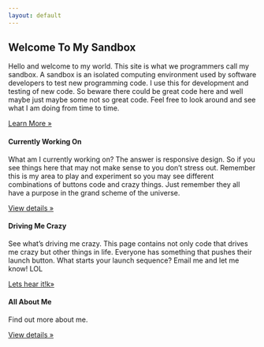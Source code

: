 ```yaml
---
layout: default
---
```

<!-- Main hero unit for a primary marketing message or call to action -->

<h2>Welcome To My Sandbox</h2>
<p>Hello and welcome to my world. This site is what we programmers call my sandbox. A sandbox is an isolated computing environment used by software developers to test new programming code. I use this for development and testing of new code. So beware there could be great code here and well maybe just maybe some not so great code. Feel free to look around and see what I am doing from time to time.</p>

<p><a class="btn btn-primary btn-large" href="http://en.wikipedia.org/wiki/Sandbox_(software_development)">Learn More &raquo;</a></p>




<div class="row">
<div class="span4">
<h4>Currently Working On</h4>
<p>What am I currently working on? The answer is responsive design. So if you see things here that may not make sense to you don’t stress out. Remember this is my area to play and experiment so you may see different combinations of buttons code and crazy things. Just remember they all have a purpose in the grand scheme of the universe.</p>
<p><a class="btn" href="http://rogeruvyn.github.com/personal/projects.html">View details &raquo;</a></p>
</div>
<div class="span4">
<h4>Driving Me Crazy</h4>
<p>See what’s driving me crazy. This page contains not only code that drives me crazy but other things in life. Everyone has something that pushes their launch button. What starts your launch sequence? Email me and let me know! LOL</p>
<p><a class="btn" href="http://rogeruvyn.github.com/personal/crazy.html">Lets hear it!k&raquo;</a></p>
</div>
<div class="span4">
<h4>All About Me</h4>
<p>Find out more about me.</p>
<p><a class="btn" href="personal/interests.html">View details &raquo;</a></p>
</div>
</div>
